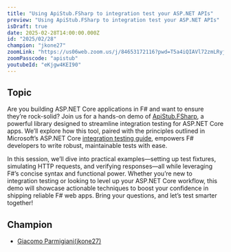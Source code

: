 ```yaml
---
title: "Using ApiStub.FSharp to integration test your ASP.NET APIs"
preview: "Using ApiStub.FSharp to integration test your ASP.NET APIs"
isDraft: true
date: 2025-02-28T14:00:00.000Z
id: "2025/02/28"
champion: "jkone27"
zoomLink: "https://us06web.zoom.us/j/84653172116?pwd=T5a4iQIAVl72zmLRyjqWWFIRJ2MpPp.1"
zoomPasscode: "apistub"
youtubeId: "eKjgw4KEI90"
---
```


## Topic

Are you building ASP.NET Core applications in F# and want to ensure they’re rock-solid? Join us for a hands-on demo of [ApiStub.FSharp](https://github.com/jkone27/fsharp-integration-tests/), a powerful library designed to streamline integration testing for ASP.NET Core apps. We’ll explore how this tool, paired with the principles outlined in Microsoft’s ASP.NET Core [integration testing guide](https://learn.microsoft.com/en-us/aspnet/core/test/integration-tests?view=aspnetcore-9.0), empowers F# developers to write robust, maintainable tests with ease.

In this session, we’ll dive into practical examples—setting up test fixtures, simulating HTTP requests, and verifying responses—all while leveraging F#’s concise syntax and functional power. Whether you’re new to integration testing or looking to level up your ASP.NET Core workflow, this demo will showcase actionable techniques to boost your confidence in shipping reliable F# web apps. Bring your questions, and let’s test smarter together!

## Champion

- [Giacomo Parmigiani(jkone27)](https://github.com/jkone27)
